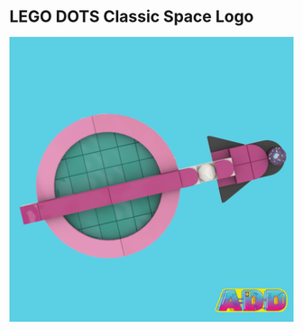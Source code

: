 # LEGO DOTS Classic Space Logo
![](https://github.com/AmieDD/LEGO-Masters/blob/master/LEGO%20DOTS%20Classic%20Space/AmieDD_LEGO_DOTS_classic_Space.png)
